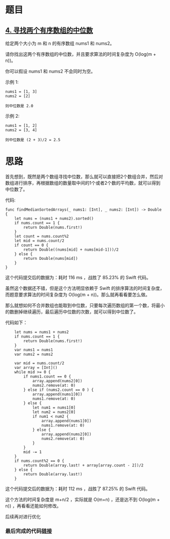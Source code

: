 # 题目

## [4. 寻找两个有序数组的中位数](https://leetcode-cn.com/problems/median-of-two-sorted-arrays/)

给定两个大小为 m 和 n 的有序数组 nums1 和 nums2。

请你找出这两个有序数组的中位数，并且要求算法的时间复杂度为 O(log(m + n))。

你可以假设 nums1 和 nums2 不会同时为空。

示例 1:

```
nums1 = [1, 3]
nums2 = [2]

则中位数是 2.0
```

示例 2:

```
nums1 = [1, 2]
nums2 = [3, 4]

则中位数是 (2 + 3)/2 = 2.5
```

# 思路

首先想到，既然是两个数组寻找中位数，那么就可以直接把2个数组合并，然后对数组进行排序，再根据数组的数量取中间的1个或者2个数的平均数，就可以得到中位数了。

代码:

```
func findMedianSortedArrays(_ nums1: [Int], _ nums2: [Int]) -> Double {
    let nums = (nums1 + nums2).sorted()
    if nums.count == 1 {
        return Double(nums.first!)
    }
    let count = nums.count%2
    let mid = nums.count/2
    if count == 0 {
        return Double((nums[mid] + nums[mid-1]))/2
    } else {
        return Double(nums[mid])
    }
}
```

这个代码提交后的数据为：耗时 116 ms ，战胜了 85.23% 的 Swift 代码。

虽然这个数据还不错，但是这个方法明显依赖于 Swift 的排序算法的时间复杂度，而题意要求算法的时间复杂度为 O(log(m + n))。那么就再看看要怎么做。

那么就想如何不合并数组也能取到中位数，只要每次遍历数组的第一个数，将最小的数删掉继续遍历，最后遍历中位数的次数，就可以得到中位数了。

代码如下：

```
    let nums = nums1 + nums2
    if nums.count == 1 {
        return Double(nums.first!)
    }
    var nums1 = nums1
    var nums2 = nums2
    
    var mid = nums.count/2
    var array = [Int]()
    while mid >= 0 {
        if nums1.count == 0 {
            array.append(nums2[0])
            nums2.remove(at: 0)
        } else if (nums2.count == 0 ) {
            array.append(nums1[0])
            nums1.remove(at: 0)
        } else {
            let num1 = nums1[0]
            let num2 = nums2[0]
            if num1 < num2 {
                array.append(nums1[0])
                nums1.remove(at: 0)
            } else {
                array.append(nums2[0])
                nums2.remove(at: 0)
            }
        }
        mid -= 1
    }
    if nums.count%2 == 0 {
        return Double(array.last! + array[array.count - 2])/2
    } else {
        return Double(array.last!)
    }
```

这个代码提交后的数据为：耗时 112 ms ，战胜了 87.25% 的 Swift 代码。

这个方法的时间复杂度是 m+n/2 ，实际就是 O(m+n) ，还是达不到 O(log(m + n)) ，再看看还能如何修改。

后续再对进行优化

### 最后完成的代码[链接](https://github.com/pepsikirk/LeetCode/blob/master/Algorithm/4.MedianofTwoSortedArrays/MedianofTwoSortedArrays.swift)




